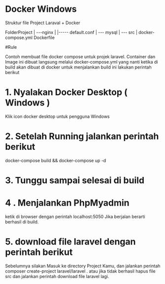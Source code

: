 # Docker Windows


Struktur file Project Laraval + Docker

FolderProject
|
---nginx
|
|----- default.conf
|
--- mysql
|
--- src
|
docker-compose.yml
Dockerfile

#Rule

Contoh membuat file docker compose untuk projek laravel.
Container  dan Image ini dibuat langsung melalui docker-compose.yml yang nanti ketika di build akan dibuat di docker
untuk menjalankan build ini lakukan perintah berikut

# 1. Nyalakan Docker Desktop ( Windows )
  Klik icon docker desktop untuk pengguna Windows
  
# 2. Setelah Running jalankan perintah berikut
  docker-compose build && docker-compose up -d
  
# 3. Tunggu sampai selesai di build

# 4 . Menjalankan PhpMyadmin 
  ketik di browser dengan perintah localhost:5050
  Jika berjalan berarti berhasil di build.
  
# 5. download file laravel dengan perintah berikut
  Sebelumnya silakan Masuk ke directory Project Kamu, dan jalankan perintah
  composer create-project laravel/laravel . atau jika tidak berhasil hapus file src dan jalankan perintah download file laravel lagi.
  
